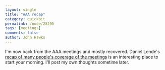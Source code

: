 ```yaml
---
layout: single 
title: "AAA recap" 
category: quickbit
permalink: /node/28295
tags: [meetings] 
comments: false 
author: John Hawks 
---
```


I'm now back from the AAA meetings and mostly recovered. Daniel Lende's <a href="http://blogs.plos.org/neuroanthropology/2011/11/22/the-montreal-anthropology-meetings-recap-of-aaa-coverage/">recap of many people's coverage of the meetings</a> is an interesting place to start your morning. I'll post my own thoughts sometime later. 

